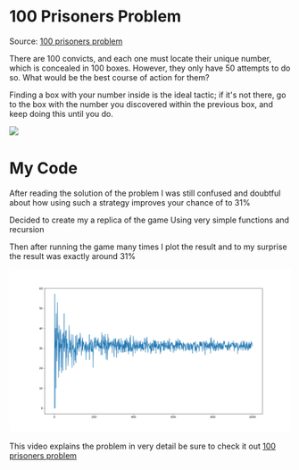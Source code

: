 # 100 Prisoners Problem
Source: <a href="https://en.wikipedia.org/wiki/100_prisoners_problem">100 prisoners problem</a>
<p>
There are 100 convicts, and each one must locate their unique number, which is concealed in 100 boxes. However, they only have 50 attempts to do so. What would be the best course of action for them?
</p>
<p>
Finding a box with your number inside is the ideal tactic; if it's not there, go to the box with the number you discovered within the previous box, and keep doing this until you do.
</p>


<img src="https://upload.wikimedia.org/wikipedia/commons/0/05/100_prisoners_problem_qtl1.svg" />

# My Code
<p>
  After reading the solution of the problem I was still confused and doubtful about how using such a strategy improves your chance of to 31%
<p>
  Decided to create my a replica of the game Using very simple functions and recursion
</p>
<p>
  Then after running the game many times I plot the result and to my surprise the result was exactly around 31%
</p>
<img src = "Code/Figure_1.png" />

This video explains the problem in very detail be sure to check it out
<a href="https://youtu.be/iSNsgj1OCLA">100 prisoners problem</a>

